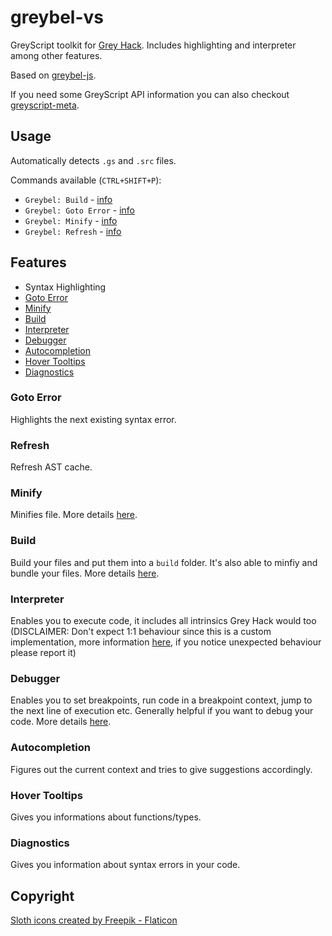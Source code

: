 # greybel-vs

GreyScript toolkit for [Grey Hack](https://greyhackgame.com). Includes highlighting and interpreter among other features.

Based on [greybel-js](https://github.com/ayecue/greybel-js).

If you need some GreyScript API information you can also checkout [greyscript-meta](https://greyscript-meta.netlify.app/).

## Usage

Automatically detects `.gs` and `.src` files.

Commands available (`CTRL+SHIFT+P`):
- `Greybel: Build` - [info](#build)
- `Greybel: Goto Error` - [info](#goto-error)
- `Greybel: Minify` - [info](#minify)
- `Greybel: Refresh` - [info](#refresh)

## Features

- Syntax Highlighting
- [Goto Error](#goto-error)
- [Minify](#minify)
- [Build](#build)
- [Interpreter](#interpreter)
- [Debugger](#debugger)
- [Autocompletion](#autocompletion)
- [Hover Tooltips](#hover-tooltips)
- [Diagnostics](#diagnostics)

### Goto Error

Highlights the next existing syntax error.

### Refresh

Refresh AST cache.

### Minify

Minifies file. More details [here](https://github.com/ayecue/greybel-js#features).

### Build

Build your files and put them into a `build` folder. It's also able to minfiy and bundle your files. More details [here](https://github.com/ayecue/greybel-js#transpiler).

### Interpreter

Enables you to execute code, it includes all intrinsics Grey Hack would too (DISCLAIMER: Don't expect 1:1 behaviour since this is a custom implementation, more information [here](https://github.com/ayecue/greybel-js#interpreter), if you notice unexpected behaviour please report it)

### Debugger

Enables you to set breakpoints, run code in a breakpoint context, jump to the next line of execution etc. Generally helpful if you want to debug your code. More details [here](https://github.com/ayecue/greybel-js#debugger).

### Autocompletion

Figures out the current context and tries to give suggestions accordingly.

### Hover Tooltips

Gives you informations about functions/types.

### Diagnostics

Gives you information about syntax errors in your code.

## Copyright

[Sloth icons created by Freepik - Flaticon](https://www.flaticon.com/free-icons/sloth)